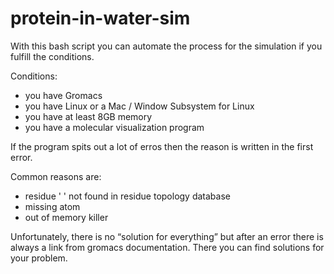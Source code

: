 # protein-in-water-sim
With this bash script you can automate the process for the simulation if you fulfill the conditions.

Conditions:
- you have Gromacs
- you have Linux or a Mac / Window Subsystem for Linux
- you have at least 8GB memory
- you have a molecular visualization program

If the program spits out a lot of erros then the reason is written in the first error. 

Common reasons are:
- residue ' ' not found in residue topology database
- missing atom
- out of memory killer

Unfortunately, there is no “solution for everything” but after an error there is always a link from gromacs documentation. There you can find solutions for your problem.
